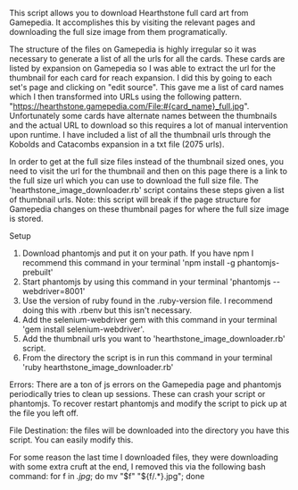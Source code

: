 This script allows you to download Hearthstone full card art from Gamepedia. It accomplishes this by visiting the relevant pages and downloading the full size image from them programatically.

The structure of the files on Gamepedia is highly irregular so it was necessary to generate a list of all the urls for all the cards. These cards are listed by expansion on Gamepedia so I was able to extract the url for the thumbnail for each card for reach expansion. I did this by going to each set's page and clicking on "edit source". This gave me a list of card names which I then transformed into URLs using the following pattern. "https://hearthstone.gamepedia.com/File:#{card_name}_full.jpg". Unfortunately some cards have alternate names between the thumbnails and the actual URL to download so this requires a lot of manual intervention upon runtime. I have included a list of all the thumbnail urls through the Kobolds and Catacombs expansion in a txt file (2075 urls).

In order to get at the full size files instead of the thumbnail sized ones, you need to visit the url for the thumbnail and then on this page there is a link to the full size url which you can use to download the full size file. The 'hearthstone_image_downloader.rb' script contains these steps given a list of thumbnail urls. Note: this script will break if the page structure for Gamepedia changes on these thumbnail pages for where the full size image is stored.

Setup
1. Download phantomjs and put it on your path. If you have npm I recommend this command in your terminal 'npm install -g phantomjs-prebuilt'
2. Start phantomjs by using this command in your terminal 'phantomjs --webdriver=8001'
3. Use the version of ruby found in the .ruby-version file. I recommend doing this with .rbenv but this isn't necessary.
4. Add the selenium-webdriver gem with this command in your terminal 'gem install selenium-webdriver'.
5. Add the thumbnail urls you want to 'hearthstone_image_downloader.rb' script.
6. From the directory the script is in run this command in your terminal 'ruby hearthstone_image_downloader.rb'

Errors: There are a ton of js errors on the Gamepedia page and phantomjs periodically tries to clean up sessions. These can crash your script or phantomjs. To recover restart phantomjs and modify the script to pick up at the file you left off.

File Destination: the files will be downloaded into the directory you have this script. You can easily modify this.

For some reason the last time I downloaded files, they were downloading with some extra cruft at the end, I removed this via the following bash command: for f in *.jpg*; do mv "$f" "${f/.*}.jpg"; done